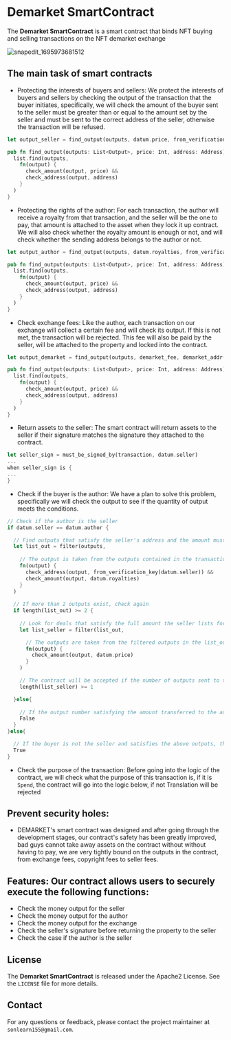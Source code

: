 # Demarket SmartContract

The **Demarket SmartContract** is a smart contract that binds NFT buying and selling transactions on the NFT demarket exchange

![snapedit_1695973681512](https://github.com/sonson0910/Demarket-Contract/assets/91943651/cd600320-99eb-49c0-96d2-0b20e6d5cf67)

## The main task of smart contracts
* Protecting the interests of buyers and sellers: We protect the interests of buyers and sellers by checking the output of the transaction that the buyer initiates, specifically, we will check the amount of the buyer sent to the seller must be greater than or equal to the amount set by the seller and must be sent to the correct address of the seller, otherwise the transaction will be refused.

``` rust
let output_seller = find_output(outputs, datum.price, from_verification_key(datum.seller))

pub fn find_output(outputs: List<Output>, price: Int, address: Address) -> Option<Output>{
  list.find(outputs, 
    fn(output) {
      check_amount(output, price) &&
      check_address(output, address)
    }
  )
}
```

* Protecting the rights of the author: For each transaction, the author will receive a royalty from that transaction, and the seller will be the one to pay, that amount is attached to the asset when they lock it up contract. We will also check whether the royalty amount is enough or not, and will check whether the sending address belongs to the author or not.

``` rust
let output_author = find_output(outputs, datum.royalties, from_verification_key(datum.author))

pub fn find_output(outputs: List<Output>, price: Int, address: Address) -> Option<Output>{
  list.find(outputs, 
    fn(output) {
      check_amount(output, price) &&
      check_address(output, address)
    }
  )
}
```

* Check exchange fees: Like the author, each transaction on our exchange will collect a certain fee and will check its output. If this is not met, the transaction will be rejected. This fee will also be paid by the seller, will be attached to the property and locked into the contract.

``` rust
let output_demarket = find_output(outputs, demarket_fee, demarket_addr())

pub fn find_output(outputs: List<Output>, price: Int, address: Address) -> Option<Output>{
  list.find(outputs, 
    fn(output) {
      check_amount(output, price) &&
      check_address(output, address)
    }
  )
}
```

* Return assets to the seller: The smart contract will return assets to the seller if their signature matches the signature they attached to the contract.

``` rust
let seller_sign = must_be_signed_by(transaction, datum.seller)
...
when seller_sign is {
...
}

```

* Check if the buyer is the author: We have a plan to solve this problem, specifically we will check the output to see if the quantity of output meets the conditions.

``` rust
// Check if the author is the seller
if datum.seller == datum.author {

  // Find outputs that satisfy the seller's address and the amount must be greater than the royalty amount
  let list_out = filter(outputs, 
    
    // The output is taken from the outputs contained in the transaction
    fn(output) { 
      check_address(output, from_verification_key(datum.seller)) && 
      check_amount(output, datum.royalties) 
    }
  )
  
  // If more than 2 outputs exist, check again
  if length(list_out) >= 2 {
    
    // Look for deals that satisfy the full amount the seller lists for their product
    let list_seller = filter(list_out, 

      // The outputs are taken from the filtered outputs in the list_out variable above
      fn(output) { 
        check_amount(output, datum.price) 
      }
    )

    // The contract will be accepted if the number of outputs sent to the seller checked in the list_seller variable is greater than or equal to one, otherwise the contract will reject the transaction.
    length(list_seller) >= 1

  }else{
    
    // If the output number satisfying the amount transferred to the author (in the case of seller and author) is less than 2, the transaction will be rejected
    False
  }
}else{

  // If the buyer is not the seller and satisfies the above outputs, the transaction will be accepted
  True
}
```

* Check the purpose of the transaction: Before going into the logic of the contract, we will check what the purpose of this transaction is, if it is `Spend`, the contract will go into the logic below, if not Translation will be rejected

## Prevent security holes:
* DEMARKET's smart contract was designed and after going through the development stages, our contract's safety has been greatly improved, bad guys cannot take away assets on the contract without without having to pay, we are very tightly bound on the outputs in the contract, from exchange fees, copyright fees to seller fees.

## Features: Our contract allows users to securely execute the following functions:
* Check the money output for the seller
* Check the money output for the author
* Check the money output for the exchange
* Check the seller's signature before returning the property to the seller
* Check the case if the author is the seller

## License

The **Demarket SmartContract** is released under the Apache2 License. See the `LICENSE` file for more details.

## Contact

For any questions or feedback, please contact the project maintainer at `sonlearn155@gmail.com`.
